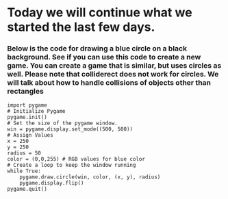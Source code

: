# Today we will continue what we started the last few days. 

### Below is the code for drawing a blue circle on a black background. See if you can use this code to create a new game. You can create a game that is similar, but uses circles as well. Please note that colliderect does not work for circles. We will talk about how to handle collisions of objects other than rectangles 


```
import pygame 
# Initialize Pygame
pygame.init()
# Set the size of the pygame window. 
win = pygame.display.set_mode((500, 500))
# Assign Values
x = 250
y = 250
radius = 50
color = (0,0,255) # RGB values for blue color
# Create a loop to keep the window running
while True:
    pygame.draw.circle(win, color, (x, y), radius)
    pygame.display.flip()
pygame.quit()
```
